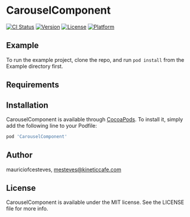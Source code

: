# CarouselComponent

[![CI Status](https://img.shields.io/travis/mauriciofcesteves/CarouselComponent.svg?style=flat)](https://travis-ci.org/mauriciofcesteves/CarouselComponent)
[![Version](https://img.shields.io/cocoapods/v/CarouselComponent.svg?style=flat)](https://cocoapods.org/pods/CarouselComponent)
[![License](https://img.shields.io/cocoapods/l/CarouselComponent.svg?style=flat)](https://cocoapods.org/pods/CarouselComponent)
[![Platform](https://img.shields.io/cocoapods/p/CarouselComponent.svg?style=flat)](https://cocoapods.org/pods/CarouselComponent)

## Example

To run the example project, clone the repo, and run `pod install` from the Example directory first.

## Requirements

## Installation

CarouselComponent is available through [CocoaPods](https://cocoapods.org). To install
it, simply add the following line to your Podfile:

```ruby
pod 'CarouselComponent'
```

## Author

mauriciofcesteves, mesteves@kineticcafe.com

## License

CarouselComponent is available under the MIT license. See the LICENSE file for more info.
